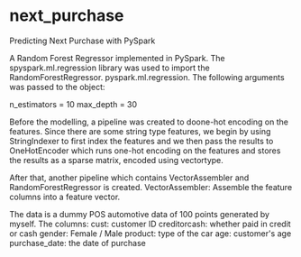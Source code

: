 # next_purchase
Predicting Next Purchase with PySpark

A Random Forest Regressor implemented in PySpark. The spyspark.ml.regression library was used to import the RandomForestRegressor. 
pyspark.ml.regression. The following arguments was passed to the object:

n_estimators = 10
max_depth = 30

Before the modelling, a pipeline was created to doone-hot encoding on the features. Since there are some string type features, we begin by using StringIndexer to first index the features and we then pass the results to OneHotEncoder which runs one-hot encoding on the features and stores the results as a sparse matrix, encoded using vectortype.

After that, another pipeline which contains VectorAssembler and RandomForestRegressor is created.
VectorAssembler: Assemble the feature columns into a feature vector.

The data is a dummy POS automotive data of 100 points generated by myself. The columns:
cust: customer ID
creditorcash: whether paid in credit or cash
gender: Female / Male
product: type of the car
age: customer's age
purchase_date: the date of purchase
